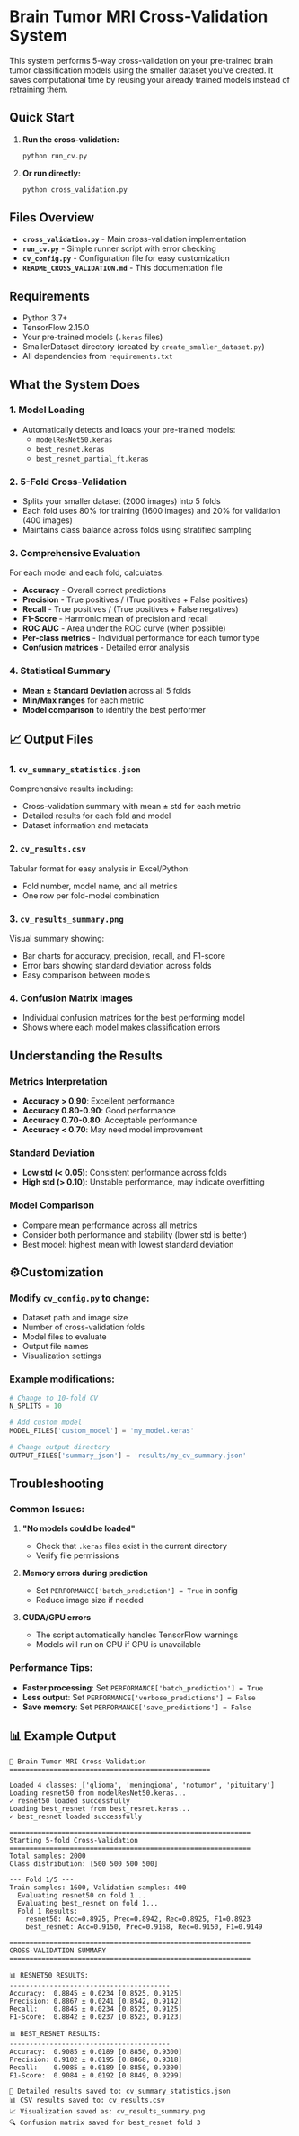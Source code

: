 # Brain Tumor MRI Cross-Validation System

This system performs 5-way cross-validation on your pre-trained brain tumor classification models using the smaller dataset you've created. It saves computational time by reusing your already trained models instead of retraining them.

## Quick Start

1. **Run the cross-validation:**
   ```bash
   python run_cv.py
   ```

2. **Or run directly:**
   ```bash
   python cross_validation.py
   ```

## Files Overview

- **`cross_validation.py`** - Main cross-validation implementation
- **`run_cv.py`** - Simple runner script with error checking
- **`cv_config.py`** - Configuration file for easy customization
- **`README_CROSS_VALIDATION.md`** - This documentation file

## Requirements

- Python 3.7+
- TensorFlow 2.15.0
- Your pre-trained models (`.keras` files)
- SmallerDataset directory (created by `create_smaller_dataset.py`)
- All dependencies from `requirements.txt`

## What the System Does

### 1. **Model Loading**
- Automatically detects and loads your pre-trained models:
  - `modelResNet50.keras`
  - `best_resnet.keras`
  - `best_resnet_partial_ft.keras`

### 2. **5-Fold Cross-Validation**
- Splits your smaller dataset (2000 images) into 5 folds
- Each fold uses 80% for training (1600 images) and 20% for validation (400 images)
- Maintains class balance across folds using stratified sampling

### 3. **Comprehensive Evaluation**
For each model and each fold, calculates:
- **Accuracy** - Overall correct predictions
- **Precision** - True positives / (True positives + False positives)
- **Recall** - True positives / (True positives + False negatives)
- **F1-Score** - Harmonic mean of precision and recall
- **ROC AUC** - Area under the ROC curve (when possible)
- **Per-class metrics** - Individual performance for each tumor type
- **Confusion matrices** - Detailed error analysis

### 4. **Statistical Summary**
- **Mean ± Standard Deviation** across all 5 folds
- **Min/Max ranges** for each metric
- **Model comparison** to identify the best performer

## 📈 Output Files

### 1. **`cv_summary_statistics.json`**
Comprehensive results including:
- Cross-validation summary with mean ± std for each metric
- Detailed results for each fold and model
- Dataset information and metadata

### 2. **`cv_results.csv`**
Tabular format for easy analysis in Excel/Python:
- Fold number, model name, and all metrics
- One row per fold-model combination

### 3. **`cv_results_summary.png`**
Visual summary showing:
- Bar charts for accuracy, precision, recall, and F1-score
- Error bars showing standard deviation across folds
- Easy comparison between models

### 4. **Confusion Matrix Images**
- Individual confusion matrices for the best performing model
- Shows where each model makes classification errors


## Understanding the Results

### **Metrics Interpretation**

- **Accuracy > 0.90**: Excellent performance
- **Accuracy 0.80-0.90**: Good performance  
- **Accuracy 0.70-0.80**: Acceptable performance
- **Accuracy < 0.70**: May need model improvement

### **Standard Deviation**
- **Low std (< 0.05)**: Consistent performance across folds
- **High std (> 0.10)**: Unstable performance, may indicate overfitting

### **Model Comparison**
- Compare mean performance across all metrics
- Consider both performance and stability (lower std is better)
- Best model: highest mean with lowest standard deviation

## ⚙Customization

### **Modify `cv_config.py` to change:**

- Dataset path and image size
- Number of cross-validation folds
- Model files to evaluate
- Output file names
- Visualization settings

### **Example modifications:**

```python
# Change to 10-fold CV
N_SPLITS = 10

# Add custom model
MODEL_FILES['custom_model'] = 'my_model.keras'

# Change output directory
OUTPUT_FILES['summary_json'] = 'results/my_cv_summary.json'
```

## Troubleshooting

### **Common Issues:**

1. **"No models could be loaded"**
   - Check that `.keras` files exist in the current directory
   - Verify file permissions

2. **Memory errors during prediction**
   - Set `PERFORMANCE['batch_prediction'] = True` in config
   - Reduce image size if needed

3. **CUDA/GPU errors**
   - The script automatically handles TensorFlow warnings
   - Models will run on CPU if GPU is unavailable

### **Performance Tips:**

- **Faster processing**: Set `PERFORMANCE['batch_prediction'] = True`
- **Less output**: Set `PERFORMANCE['verbose_predictions'] = False`
- **Save memory**: Set `PERFORMANCE['save_predictions'] = False`

## 📊 Example Output

```
🧠 Brain Tumor MRI Cross-Validation
==================================================

Loaded 4 classes: ['glioma', 'meningioma', 'notumor', 'pituitary']
Loading resnet50 from modelResNet50.keras...
✓ resnet50 loaded successfully
Loading best_resnet from best_resnet.keras...
✓ best_resnet loaded successfully

============================================================
Starting 5-fold Cross-Validation
============================================================
Total samples: 2000
Class distribution: [500 500 500 500]

--- Fold 1/5 ---
Train samples: 1600, Validation samples: 400
  Evaluating resnet50 on fold 1...
  Evaluating best_resnet on fold 1...
  Fold 1 Results:
    resnet50: Acc=0.8925, Prec=0.8942, Rec=0.8925, F1=0.8923
    best_resnet: Acc=0.9150, Prec=0.9168, Rec=0.9150, F1=0.9149

============================================================
CROSS-VALIDATION SUMMARY
============================================================

📊 RESNET50 RESULTS:
----------------------------------------
Accuracy:  0.8845 ± 0.0234 [0.8525, 0.9125]
Precision: 0.8867 ± 0.0241 [0.8542, 0.9142]
Recall:    0.8845 ± 0.0234 [0.8525, 0.9125]
F1-Score:  0.8842 ± 0.0237 [0.8523, 0.9123]

📊 BEST_RESNET RESULTS:
----------------------------------------
Accuracy:  0.9085 ± 0.0189 [0.8850, 0.9300]
Precision: 0.9102 ± 0.0195 [0.8868, 0.9318]
Recall:    0.9085 ± 0.0189 [0.8850, 0.9300]
F1-Score:  0.9084 ± 0.0192 [0.8849, 0.9299]

💾 Detailed results saved to: cv_summary_statistics.json
📊 CSV results saved to: cv_results.csv
📈 Visualization saved as: cv_results_summary.png
🔍 Confusion matrix saved for best_resnet fold 3
```

